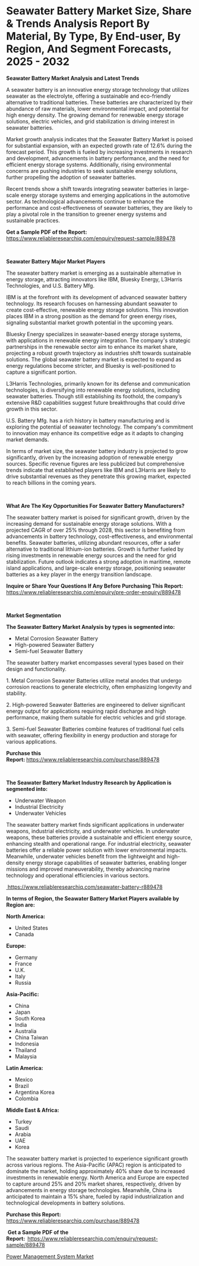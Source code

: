 <p><h1>Seawater Battery Market Size, Share & Trends Analysis Report By Material, By Type, By End-user, By Region, And Segment Forecasts, 2025 - 2032</h1></p><p><strong>Seawater Battery Market Analysis and Latest Trends</strong></p>
<p><p>A seawater battery is an innovative energy storage technology that utilizes seawater as the electrolyte, offering a sustainable and eco-friendly alternative to traditional batteries. These batteries are characterized by their abundance of raw materials, lower environmental impact, and potential for high energy density. The growing demand for renewable energy storage solutions, electric vehicles, and grid stabilization is driving interest in seawater batteries.</p><p>Market growth analysis indicates that the Seawater Battery Market is poised for substantial expansion, with an expected growth rate of 12.6% during the forecast period. This growth is fueled by increasing investments in research and development, advancements in battery performance, and the need for efficient energy storage systems. Additionally, rising environmental concerns are pushing industries to seek sustainable energy solutions, further propelling the adoption of seawater batteries.</p><p>Recent trends show a shift towards integrating seawater batteries in large-scale energy storage systems and emerging applications in the automotive sector. As technological advancements continue to enhance the performance and cost-effectiveness of seawater batteries, they are likely to play a pivotal role in the transition to greener energy systems and sustainable practices.</p></p>
<p><strong>Get a Sample PDF of the Report:&nbsp;</strong> <a href="https://www.reliableresearchiq.com/enquiry/request-sample/889478?utm_campaign=1743&utm_medium=2&utm_source=Github&utm_content=ia&utm_term=13022025&utm_id=seawater-battery">https://www.reliableresearchiq.com/enquiry/request-sample/889478</a></p>
<p>&nbsp;</p>
<p><strong>Seawater Battery Major Market Players</strong></p>
<p><p>The seawater battery market is emerging as a sustainable alternative in energy storage, attracting innovators like IBM, Bluesky Energy, L3Harris Technologies, and U.S. Battery Mfg. </p><p>IBM is at the forefront with its development of advanced seawater battery technology. Its research focuses on harnessing abundant seawater to create cost-effective, renewable energy storage solutions. This innovation places IBM in a strong position as the demand for green energy rises, signaling substantial market growth potential in the upcoming years.</p><p>Bluesky Energy specializes in seawater-based energy storage systems, with applications in renewable energy integration. The company's strategic partnerships in the renewable sector aim to enhance its market share, projecting a robust growth trajectory as industries shift towards sustainable solutions. The global seawater battery market is expected to expand as energy regulations become stricter, and Bluesky is well-positioned to capture a significant portion.</p><p>L3Harris Technologies, primarily known for its defense and communication technologies, is diversifying into renewable energy solutions, including seawater batteries. Though still establishing its foothold, the company’s extensive R&D capabilities suggest future breakthroughs that could drive growth in this sector.</p><p>U.S. Battery Mfg. has a rich history in battery manufacturing and is exploring the potential of seawater technology. The company's commitment to innovation may enhance its competitive edge as it adapts to changing market demands.</p><p>In terms of market size, the seawater battery industry is projected to grow significantly, driven by the increasing adoption of renewable energy sources. Specific revenue figures are less publicized but comprehensive trends indicate that established players like IBM and L3Harris are likely to drive substantial revenues as they penetrate this growing market, expected to reach billions in the coming years.</p></p>
<p>&nbsp;</p>
<p><strong>What Are The Key Opportunities For Seawater Battery Manufacturers?</strong></p>
<p><p>The seawater battery market is poised for significant growth, driven by the increasing demand for sustainable energy storage solutions. With a projected CAGR of over 25% through 2028, this sector is benefiting from advancements in battery technology, cost-effectiveness, and environmental benefits. Seawater batteries, utilizing abundant resources, offer a safer alternative to traditional lithium-ion batteries. Growth is further fueled by rising investments in renewable energy sources and the need for grid stabilization. Future outlook indicates a strong adoption in maritime, remote island applications, and large-scale energy storage, positioning seawater batteries as a key player in the energy transition landscape.</p></p>
<p><strong>Inquire or Share Your Questions If Any Before Purchasing This Report:</strong> <a href="https://www.reliableresearchiq.com/enquiry/pre-order-enquiry/889478?utm_campaign=1743&utm_medium=2&utm_source=Github&utm_content=ia&utm_term=13022025&utm_id=seawater-battery">https://www.reliableresearchiq.com/enquiry/pre-order-enquiry/889478</a></p>
<p>&nbsp;</p>
<p><strong>Market Segmentation</strong></p>
<p><strong>The Seawater Battery Market Analysis by types is segmented into:</strong></p>
<p><ul><li>Metal Corrosion Seawater Battery</li><li>High-powered Seawater Battery</li><li>Semi-fuel Seawater Battery</li></ul></p>
<p><p>The seawater battery market encompasses several types based on their design and functionality. </p><p>1. Metal Corrosion Seawater Batteries utilize metal anodes that undergo corrosion reactions to generate electricity, often emphasizing longevity and stability.</p><p>2. High-powered Seawater Batteries are engineered to deliver significant energy output for applications requiring rapid discharge and high performance, making them suitable for electric vehicles and grid storage.</p><p>3. Semi-fuel Seawater Batteries combine features of traditional fuel cells with seawater, offering flexibility in energy production and storage for various applications.</p></p>
<p><strong>Purchase this Report:&nbsp;</strong><a href="https://www.reliableresearchiq.com/purchase/889478?utm_campaign=1743&utm_medium=2&utm_source=Github&utm_content=ia&utm_term=13022025&utm_id=seawater-battery">https://www.reliableresearchiq.com/purchase/889478</a></p>
<p>&nbsp;</p>
<p><strong>The Seawater Battery Market Industry Research by Application is segmented into:</strong></p>
<p><ul><li>Underwater Weapon</li><li>Industrial Electricity</li><li>Underwater Vehicles</li></ul></p>
<p><p>The seawater battery market finds significant applications in underwater weapons, industrial electricity, and underwater vehicles. In underwater weapons, these batteries provide a sustainable and efficient energy source, enhancing stealth and operational range. For industrial electricity, seawater batteries offer a reliable power solution with lower environmental impacts. Meanwhile, underwater vehicles benefit from the lightweight and high-density energy storage capabilities of seawater batteries, enabling longer missions and improved maneuverability, thereby advancing marine technology and operational efficiencies in various sectors.</p></p>
<p><a href="https://www.reliableresearchiq.com/seawater-battery-r889478?utm_campaign=1743&utm_medium=2&utm_source=Github&utm_content=ia&utm_term=13022025&utm_id=seawater-battery">&nbsp;https://www.reliableresearchiq.com/seawater-battery-r889478</a></p>
<p><strong>In terms of Region, the Seawater Battery Market Players available by Region are:</strong></p>
<p>
    <p> <strong> North America: </strong>
        <ul>
            <li>United States</li>
            <li>Canada</li>
        </ul>
        </p> 
    <p> <strong> Europe: </strong>
        <ul>
            <li>Germany</li>
            <li>France</li>
            <li>U.K.</li>
            <li>Italy</li>
            <li>Russia</li>
        </ul>
        </p> 
    <p> <strong> Asia-Pacific: </strong>
        <ul>
            <li>China</li>
            <li>Japan</li>
            <li>South Korea</li>
            <li>India</li>
            <li>Australia</li>
            <li>China Taiwan</li>
            <li>Indonesia</li>
            <li>Thailand</li>
            <li>Malaysia</li>
        </ul>
        </p> 
    <p> <strong> Latin America: </strong>
        <ul>
            <li>Mexico</li>
            <li>Brazil</li>
            <li>Argentina Korea</li>
            <li>Colombia</li>
        </ul>
        </p> 
    <p> <strong> Middle East & Africa: </strong>
        <ul>
            <li>Turkey</li>
            <li>Saudi</li>
            <li>Arabia</li>
            <li>UAE</li>
            <li>Korea</li>
        </ul>
    </p>
    </p>
<p><p>The seawater battery market is projected to experience significant growth across various regions. The Asia-Pacific (APAC) region is anticipated to dominate the market, holding approximately 40% share due to increased investments in renewable energy. North America and Europe are expected to capture around 25% and 20% market shares, respectively, driven by advancements in energy storage technologies. Meanwhile, China is anticipated to maintain a 15% share, fueled by rapid industrialization and technological developments in battery solutions.</p></p>
<p><strong>Purchase this Report: </strong><a href="https://www.reliableresearchiq.com/purchase/889478?utm_campaign=1743&utm_medium=2&utm_source=Github&utm_content=ia&utm_term=13022025&utm_id=seawater-battery">https://www.reliableresearchiq.com/purchase/889478</a></p>
<p>&nbsp;<strong>Get a Sample PDF of the Report:&nbsp;&nbsp;</strong><a href="https://www.reliableresearchiq.com/enquiry/request-sample/889478?utm_campaign=1743&utm_medium=2&utm_source=Github&utm_content=ia&utm_term=13022025&utm_id=seawater-battery">https://www.reliableresearchiq.com/enquiry/request-sample/889478</a></p>
<p><strong></strong></p>
<p><p><a href="https://github.com/mookiesville/Market-Research-Report-List-1/blob/main/power-management-system-market.md?utm_campaign=1743&utm_medium=2&utm_source=Github&utm_content=ia&utm_term=13022025&utm_id=seawater-battery">Power Management System Market</a></p></p>